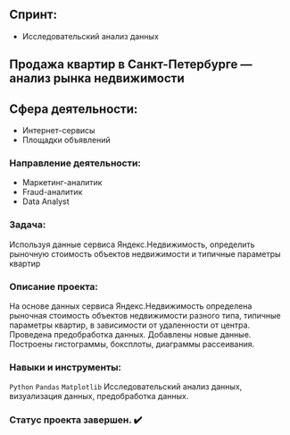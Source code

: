 ## Спринт:
- Исследовательский анализ данных

## Продажа квартир в Санкт-Петербурге — анализ рынка недвижимости


## Сфера деятельности:
- Интернет-сервисы
- Площадки объявлений

### Направление деятельности:
- Маркетинг-аналитик
- Fraud-аналитик
- Data Analyst

### Задача:
Используя данные сервиса Яндекс.Недвижимость, определить рыночную стоимость объектов недвижимости и типичные параметры квартир

### Описание проекта:
На основе данных сервиса Яндекс.Недвижимость определена рыночная стоимость
объектов недвижимости разного типа, типичные параметры квартир, в зависимости от
удаленности от центра. Проведена предобработка данных. Добавлены новые данные.
Построены гистограммы, боксплоты, диаграммы рассеивания.

### Навыки и инструменты:

`Python`
`Pandas`
`Matplotlib`
Исследовательский анализ данных, визуализация данных, предобработка данных.

### Статус проекта завершен. :heavy_check_mark:
